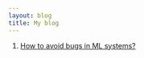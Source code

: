 ```yaml
---
layout: blog
title: My blog
---
```


1. [How to avoid bugs in ML systems?](https://www.reddit.com/r/MachineLearning/comments/kju6dr/dhow_to_avoid_drawing_wrong_research_conclusions/ggzskvv?utm_source=share&utm_medium=web2x&context=3)
